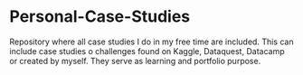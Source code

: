# Personal-Case-Studies
Repository where all case studies I do in my free time are included. This can include case studies o challenges found on Kaggle, Dataquest, Datacamp or created by myself. They serve as learning and portfolio purpose.
